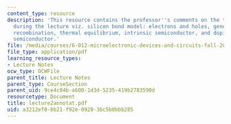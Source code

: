 ```yaml
---
content_type: resource
description: 'This resource contains the professor''s comments on the topics covered
  during the lecture viz. silicon bond model: electrons and holes, generation and
  recombination, thermal equilibrium, intrinsic semiconductor, and doping, extrinsic
  semiconductor.'
file: /media/courses/6-012-microelectronic-devices-and-circuits-fall-2005/a3212ef06b21f92e092036c5b0bbb285_lecture2annotat.pdf
file_type: application/pdf
learning_resource_types:
- Lecture Notes
ocw_type: OCWFile
parent_title: Lecture Notes
parent_type: CourseSection
parent_uid: 9ce4c04b-a600-1d3d-5235-419b2783590d
resourcetype: Document
title: lecture2annotat.pdf
uid: a3212ef0-6b21-f92e-0920-36c5b0bbb285
---
```

